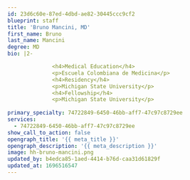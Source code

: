 ```yaml
---
id: 23d6c60e-87ed-4dbd-ae82-30445ccc9cf2
blueprint: staff
title: 'Bruno Mancini, MD'
first_name: Bruno
last_name: Mancini
degree: MD
bio: |2-

              <h4>Medical Education</h4>
              <p>Escuela Colombiana de Medicina</p>
              <h4>Residency</h4>
              <p>Michigan State University</p>
              <h4>Fellowship</h4>
              <p>Michigan State University</p>
          
primary_specialty: 74722849-6450-46bb-aff7-47c97c8729ee
services:
  - 74722849-6450-46bb-aff7-47c97c8729ee
show_call_to_action: false
opengraph_title: '{{ meta_title }}'
opengraph_description: '{{ meta_description }}'
image: hh-bruno-mancini.png
updated_by: b4edca85-1aed-4414-b76d-caa31d61829f
updated_at: 1696516547
---
```

